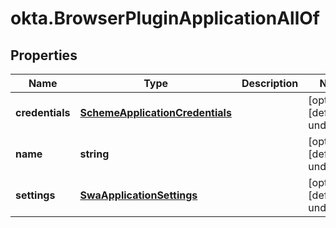 # okta.BrowserPluginApplicationAllOf

## Properties

Name | Type | Description | Notes
------------ | ------------- | ------------- | -------------
**credentials** | [**SchemeApplicationCredentials**](SchemeApplicationCredentials.md) |  | [optional] [default to undefined]
**name** | **string** |  | [optional] [default to undefined]
**settings** | [**SwaApplicationSettings**](SwaApplicationSettings.md) |  | [optional] [default to undefined]


